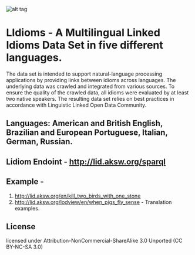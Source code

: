 ![alt tag](http://lid.tabsolucoes.com/wp-content/uploads/2016/01/logo-e1454011972337.jpg)

# LIdioms - A Multilingual Linked Idioms Data Set in five different languages. 

The data set is intended to support natural-language processing applications by providing links between idioms across languages.
The underlying data was crawled and integrated from various sources. To ensure the quality of the crawled data, all idioms were
evaluated by at least two native speakers. The resulting data set relies on best practices in accordance with
Linguistic Linked Open Data Community.

## Languages: American and British English, Brazilian and European Portuguese, Italian, German, Russian.

## Lidiom Endoint - http://lid.aksw.org/sparql

## Example - 

1. http://lid.aksw.org/en/kill_two_birds_with_one_stone
2. http://lid.aksw.org/lodview/en/when_pigs_fly_sense - Translation examples.

## License

licensed under Attribution-NonCommercial-ShareAlike 3.0 Unported (CC BY-NC-SA 3.0)
